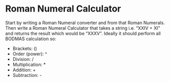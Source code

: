 # Roman Numeral Calculator

Start by writing a Roman Numeral converter and from that Roman Numerals. Then write a Roman Numeral Calculator that takes a string i.e. “XXIV + XI” and returns the result which would be “XXXV”. Ideally it should perform all BODMAS calculation so:

- Brackets: ()
- Order (power): ^
- Division: /
- Multiplication: *
- Addition: +
- Subtraction: -
